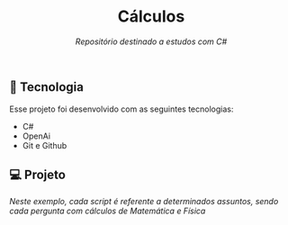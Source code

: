 <h1 align="center">Cálculos</h1>
 <p align="center"><em>Repositório destinado a estudos com C#</em></p>
<br>

## 🚀 Tecnologia
Esse projeto foi desenvolvido com as seguintes tecnologias:

- C#
- OpenAi 
- Git e Github


## 💻 Projeto 

<em>Neste exemplo, cada script  é referente a determinados assuntos, sendo cada pergunta com cálculos de Matemática e Física <br/></em>

